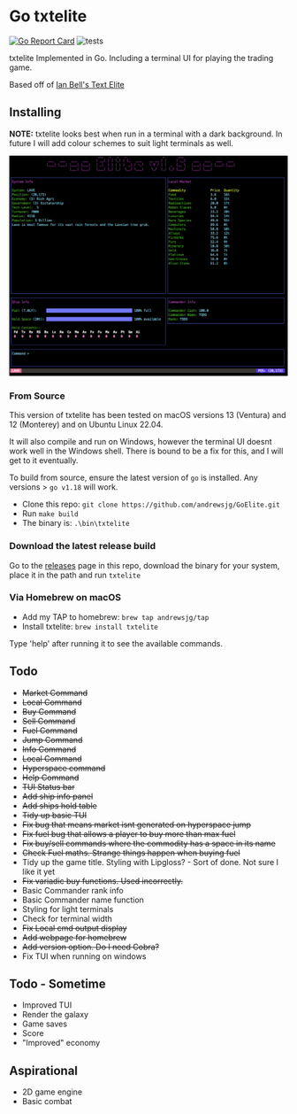 # Go txtelite

[![Go Report Card](https://goreportcard.com/badge/github.com/andrewsjg/GoElite)](https://goreportcard.com/report/github.com/andrewsjg/GoElite)
![tests](https://github.com/andrewsjg/GoElite/workflows/tests/badge.svg)

txtelite Implemented in Go. Including a terminal UI for playing the trading game.

Based off of [Ian Bell's Text Elite](http://www.iancgbell.clara.net/elite/text/)

## Installing

**NOTE:** txtelite looks best when run in a terminal with a dark background. In future I will add colour schemes to suit light terminals as well.

![Text Elite](img/txtelite.png)
### From Source

This version of txtelite has been tested on macOS versions 13 (Ventura) and 12 (Monterey) and on Ubuntu Linux 22.04.

It will also compile and run on Windows, however the terminal UI doesnt work well in the Windows shell. There is bound to be a fix for this, and I will get to it eventually.

To build from source, ensure the latest version of `go` is installed. Any versions > `go v1.18` will work.

- Clone this repo: `git clone https://github.com/andrewsjg/GoElite.git`
- Run `make build`
- The binary is: `.\bin\txtelite`

### Download the latest release build

Go to the [releases](https://github.com/andrewsjg/GoElite/releases) page in this repo, download the binary for your system, place it in the path and run `txtelite`

### Via Homebrew on macOS

- Add my TAP to homebrew: `brew tap andrewsjg/tap`
- Install txtelite: `brew install txtelite`

Type 'help' after running it to see the available commands.

## Todo

- ~~Market Command~~
- ~~Local Command~~
- ~~Buy Command~~
- ~~Sell Command~~
- ~~Fuel Command~~
- ~~Jump Command~~
- ~~Info Command~~
- ~~Local Command~~
- ~~Hyperspace command~~
- ~~Help Command~~
- ~~TUI Status bar~~
- ~~Add ship info panel~~
- ~~Add ships hold table~~
- ~~Tidy up basic TUI~~
- ~~Fix bug that means market isnt generated on hyperspace jump~~
- ~~Fix fuel bug that allows a player to buy more than max fuel~~
- ~~Fix buy/sell commands where the commodity has a space in its name~~
- ~~Check Fuel maths. Strange things happen when buying fuel~~
- Tidy up the game title. Styling with Lipgloss? - Sort of done. Not sure I like it yet
- ~~Fix variadic buy functions. Used incorrectly.~~
- Basic Commander rank info
- Basic Commander name function
- Styling for light terminals
- Check for terminal width
- ~~Fix Local cmd output display~~
- ~~Add webpage for homebrew~~
- ~~Add version option. Do I need Cobra?~~
- Fix TUI when running on windows

## Todo - Sometime

- Improved TUI
- Render the galaxy
- Game saves
- Score
- "Improved" economy

## Aspirational

- 2D game engine
- Basic combat
